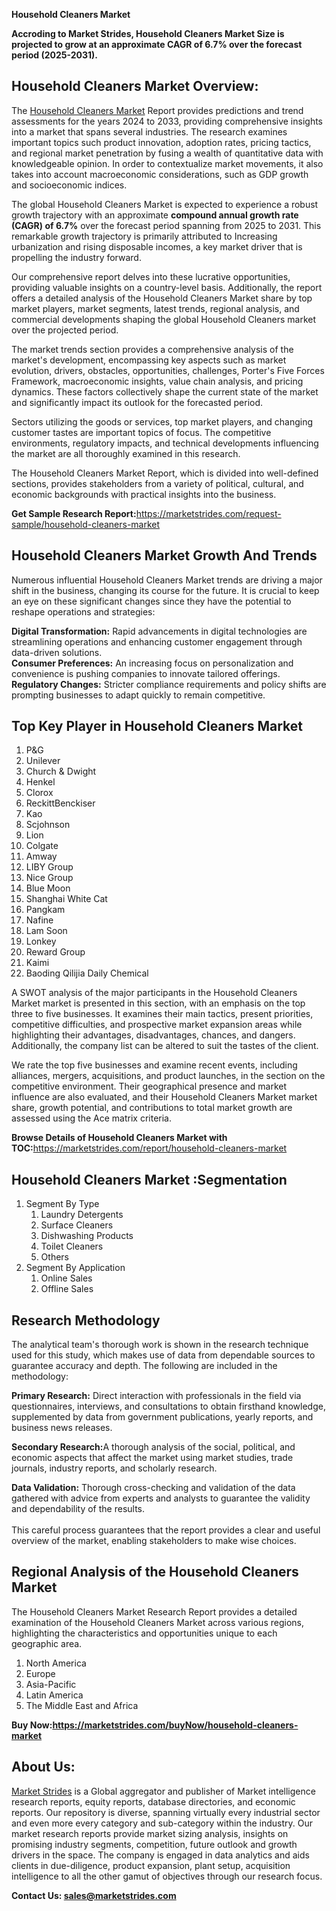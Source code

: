 <p><strong>Household Cleaners Market</strong></p>
<p><strong>Accroding to Market Strides, Household Cleaners Market Size is projected to grow at an approximate CAGR of 6.7% over the forecast period (2025-2031).</strong></p>
<h2>Household Cleaners Market Overview:</h2>
<p>The <a href="https://marketstrides.com/report/household-cleaners-market">Household Cleaners Market</a> Report provides predictions and trend assessments for the years 2024 to 2033, providing comprehensive insights into a market that spans several industries. The research examines important topics such product innovation, adoption rates, pricing tactics, and regional market penetration by fusing a wealth of quantitative data with knowledgeable opinion. In order to contextualize market movements, it also takes into account macroeconomic considerations, such as GDP growth and socioeconomic indices.</p>
<p>The global Household Cleaners Market is expected to experience a robust growth trajectory with an approximate <strong>compound annual growth rate (CAGR) of 6.7%</strong> over the forecast period spanning from 2025 to 2031. This remarkable growth trajectory is primarily attributed to Increasing urbanization and rising disposable incomes, a key market driver that is propelling the industry forward.</p>
<p>Our comprehensive report delves into these lucrative opportunities, providing valuable insights on a country-level basis. Additionally, the report offers a detailed analysis of the Household Cleaners Market share by top market players, market segments, latest trends, regional analysis, and commercial developments shaping the global Household Cleaners market over the projected period.</p>
<p>The market trends section provides a comprehensive analysis of the market's development, encompassing key aspects such as market evolution, drivers, obstacles, opportunities, challenges, Porter's Five Forces Framework, macroeconomic insights, value chain analysis, and pricing dynamics. These factors collectively shape the current state of the market and significantly impact its outlook for the forecasted period.</p>
<p>Sectors utilizing the goods or services, top market players, and changing customer tastes are important topics of focus. The competitive environments, regulatory impacts, and technical developments influencing the market are all thoroughly examined in this research.</p>
<p>The Household Cleaners Market Report, which is divided into well-defined sections, provides stakeholders from a variety of political, cultural, and economic backgrounds with practical insights into the business.</p>
<p><strong>Get Sample Research Report:</strong><a href="https://marketstrides.com/request-sample/household-cleaners-market">https://marketstrides.com/request-sample/household-cleaners-market</a></p>
<h2>Household Cleaners Market Growth And Trends</h2>
<p>Numerous influential Household Cleaners Market trends are driving a major shift in the business, changing its course for the future. It is crucial to keep an eye on these significant changes since they have the potential to reshape operations and strategies:</p>
<p><strong>Digital Transformation:</strong> Rapid advancements in digital technologies are streamlining operations and enhancing customer engagement through data-driven solutions.<br /><strong>Consumer Preferences:</strong> An increasing focus on personalization and convenience is pushing companies to innovate tailored offerings.<br /><strong>Regulatory Changes:</strong> Stricter compliance requirements and policy shifts are prompting businesses to adapt quickly to remain competitive.</p>
<h2>Top Key Player in Household Cleaners Market</h2>
<ol>
<li>P&amp;G</li>
<li>Unilever</li>
<li>Church &amp; Dwight</li>
<li>Henkel</li>
<li>Clorox</li>
<li>ReckittBenckiser</li>
<li>Kao</li>
<li>Scjohnson</li>
<li>Lion</li>
<li>Colgate</li>
<li>Amway</li>
<li>LIBY Group</li>
<li>Nice Group</li>
<li>Blue Moon</li>
<li>Shanghai White Cat</li>
<li>Pangkam</li>
<li>Nafine</li>
<li>Lam Soon</li>
<li>Lonkey</li>
<li>Reward Group</li>
<li>Kaimi</li>
<li>Baoding Qilijia Daily Chemical</li>
</ol>
<p>A SWOT analysis of the major participants in the Household Cleaners Market market is presented in this section, with an emphasis on the top three to five businesses. It examines their main tactics, present priorities, competitive difficulties, and prospective market expansion areas while highlighting their advantages, disadvantages, chances, and dangers. Additionally, the company list can be altered to suit the tastes of the client.</p>
<p>We rate the top five businesses and examine recent events, including alliances, mergers, acquisitions, and product launches, in the section on the competitive environment. Their geographical presence and market influence are also evaluated, and their Household Cleaners Market market share, growth potential, and contributions to total market growth are assessed using the Ace matrix criteria.</p>
<p><strong>Browse Details of Household Cleaners Market with TOC:</strong><a href="https://marketstrides.com/report/household-cleaners-market">https://marketstrides.com/report/household-cleaners-market</a></p>
<h2>Household Cleaners Market :Segmentation</h2>
<ol>
<li>Segment By Type
<ol>
<li>Laundry Detergents</li>
<li>Surface Cleaners</li>
<li>Dishwashing Products</li>
<li>Toilet Cleaners</li>
<li>Others</li>
</ol>
</li>
<li>Segment By Application
<ol>
<li>Online Sales</li>
<li>Offline Sales</li>
</ol>
</li>
</ol>
<h2>Research Methodology</h2>
<p>The analytical team's thorough work is shown in the research technique used for this study, which makes use of data from dependable sources to guarantee accuracy and depth. The following are included in the methodology:</p>
<p><strong>Primary Research:</strong> Direct interaction with professionals in the field via questionnaires, interviews, and consultations to obtain firsthand knowledge, supplemented by data from government publications, yearly reports, and business news releases.</p>
<p><strong>Secondary Research:</strong>A&nbsp;thorough analysis of the social, political, and economic aspects that affect the market using market studies, trade journals, industry reports, and scholarly research.</p>
<p><strong>Data Validation:</strong>&nbsp;Thorough cross-checking and validation of the data gathered with advice from experts and analysts to guarantee the validity and dependability of the results. <br /><br />This careful process guarantees that the report provides a clear and useful overview of the market, enabling stakeholders to make wise choices.</p>
<h2>Regional Analysis of the Household Cleaners Market</h2>
<p>The Household Cleaners Market Research Report provides a detailed examination of the Household Cleaners Market across various regions, highlighting the characteristics and opportunities unique to each geographic area.</p>
<ol>
<li>North America</li>
<li>Europe</li>
<li>Asia-Pacific</li>
<li>Latin America</li>
<li>The Middle East and Africa</li>
</ol>
<p><strong>Buy Now:<a href="https://marketstrides.com/buyNow/household-cleaners-market?price=single_price">https://marketstrides.com/buyNow/household-cleaners-market</a></strong></p>
<h2>About Us:</h2>
<p><a href="https://marketstrides.com/">Market Strides</a> is a Global aggregator and publisher of Market intelligence research reports, equity reports, database directories, and economic reports. Our repository is diverse, spanning virtually every industrial sector and even more every category and sub-category within the industry. Our market research reports provide market sizing analysis, insights on promising industry segments, competition, future outlook and growth drivers in the space. The company is engaged in data analytics and aids clients in due-diligence, product expansion, plant setup, acquisition intelligence to all the other gamut of objectives through our research focus.</p>
<p><strong>Contact Us: <a href="mailto:sales@marketstrides.com">sales@marketstrides.com</a></strong></p>
